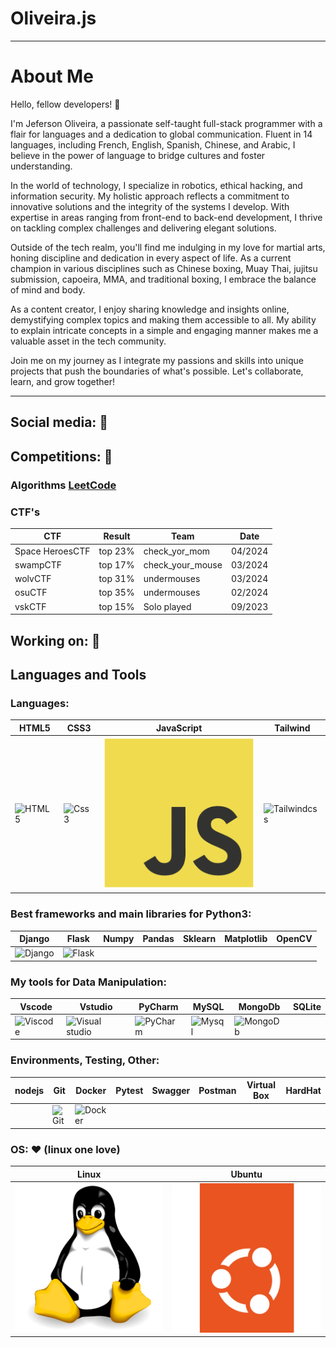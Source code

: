 # Oliveira.js
---

# About Me

Hello, fellow developers! 👋

I'm Jeferson Oliveira, a passionate self-taught full-stack programmer with a flair for languages and a dedication to global communication. Fluent in 14 languages, including French, English, Spanish, Chinese, and Arabic, I believe in the power of language to bridge cultures and foster understanding.

In the world of technology, I specialize in robotics, ethical hacking, and information security. My holistic approach reflects a commitment to innovative solutions and the integrity of the systems I develop. With expertise in areas ranging from front-end to back-end development, I thrive on tackling complex challenges and delivering elegant solutions.

Outside of the tech realm, you'll find me indulging in my love for martial arts, honing discipline and dedication in every aspect of life. As a current champion in various disciplines such as Chinese boxing, Muay Thai, jujitsu submission, capoeira, MMA, and traditional boxing, I embrace the balance of mind and body.

As a content creator, I enjoy sharing knowledge and insights online, demystifying complex topics and making them accessible to all. My ability to explain intricate concepts in a simple and engaging manner makes me a valuable asset in the tech community.

Join me on my journey as I integrate my passions and skills into unique projects that push the boundaries of what's possible. Let's collaborate, learn, and grow together!

---

## Social media: 📡  



## Competitions: 🥇

### Algorithms [LeetCode](https://leetcode.com/sammorozov/)

### CTF's

| CTF | Result | Team | Date |
|-----|-----|-----|-----|
|Space HeroesCTF| top 23% | check_yor_mom |04/2024|
|swampCTF|top 17%|check_your_mouse |03/2024|
|wolvCTF|top 31%| undermouses|03/2024|
|osuCTF|top 35%| undermouses |02/2024|
|vskCTF|top 15%| Solo played |09/2023|

## Working on: 🚀



## Languages and Tools 

### Languages:
| HTML5 | CSS3 | JavaScript | Tailwind |
|----------|----------|--------|-----| 
| ![HTML5](https://cdn.jsdelivr.net/gh/devicons/devicon@latest/icons/html5/html5-original.svg) | ![Css3](https://cdn.jsdelivr.net/gh/devicons/devicon@latest/icons/css3/css3-original.svg) | ![JavaScript](https://github.com/devicons/devicon/blob/master/icons/javascript/javascript-original.svg) |![Tailwindcss](https://cdn.jsdelivr.net/gh/devicons/devicon@latest/icons/tailwindcss/tailwindcss-original.svg)|


### Best frameworks and main libraries for Python3:

| Django | Flask | Numpy | Pandas | Sklearn | Matplotlib | OpenCV |
|----------|----------|----------|----------|----------|----------|----------|
| ![Django](https://cdn.jsdelivr.net/gh/devicons/devicon@latest/icons/django/django-plain.svg)|![Flask](https://cdn.jsdelivr.net/gh/devicons/devicon@latest/icons/flask/flask-original.svg)|

### My tools for Data Manipulation:

| Vscode | Vstudio | PyCharm | MySQL | MongoDb | SQLite |
|----------|----------|----------|----------|----------|----------|
|![Viscode](https://cdn.jsdelivr.net/gh/devicons/devicon@latest/icons/vscode/vscode-original.svg) |![Visual studio](https://cdn.jsdelivr.net/gh/devicons/devicon@latest/icons/visualstudio/visualstudio-original.svg)| ![PyCharm](https://cdn.jsdelivr.net/gh/devicons/devicon@latest/icons/pycharm/pycharm-original.svg)| ![Mysql](https://cdn.jsdelivr.net/gh/devicons/devicon@latest/icons/mysql/mysql-original.svg)| ![MongoDb](https://cdn.jsdelivr.net/gh/devicons/devicon@latest/icons/mongodb/mongodb-original.svg)|

### Environments, Testing, Other:

| nodejs | Git | Docker | Pytest | Swagger | Postman | Virtual Box| HardHat |
|----------|----------|----------|----------|----------|----------|----------|----------|
| | ![Git](https://cdn.jsdelivr.net/gh/devicons/devicon@latest/icons/git/git-original.svg)| ![Docker](https://cdn.jsdelivr.net/gh/devicons/devicon@latest/icons/docker/docker-original.svg)|

### OS: ❤️ (linux one love)

| Linux | Ubuntu |
|----------|----------|
| ![Linux](https://github.com/devicons/devicon/blob/master/icons/linux/linux-original.svg) | ![Ubuntu](https://github.com/devicons/devicon/blob/master/icons/ubuntu/ubuntu-original.svg) |

